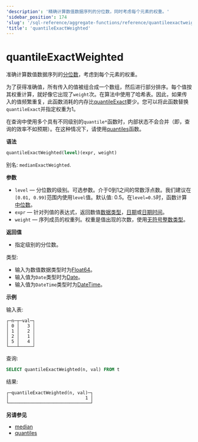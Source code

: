 ```yaml
---
'description': '精确计算数值数据序列的分位数，同时考虑每个元素的权重。'
'sidebar_position': 174
'slug': '/sql-reference/aggregate-functions/reference/quantileexactweighted'
'title': 'quantileExactWeighted'
---
```



# quantileExactWeighted

准确计算数值数据序列的[分位数](https://en.wikipedia.org/wiki/Quantile)，考虑到每个元素的权重。

为了获得准确值，所有传入的值被组合成一个数组，然后进行部分排序。每个值按其权重计算，就好像它出现了`weight`次。在算法中使用了哈希表。因此，如果传入的值频繁重复，此函数消耗的内存比[quantileExact](/sql-reference/aggregate-functions/reference/quantileexact#quantileexact)要少。您可以将此函数替换`quantileExact`并指定权重为1。

在查询中使用多个具有不同级别的`quantile*`函数时，内部状态不会合并（即，查询的效率不如预期）。在这种情况下，请使用[quantiles](../../../sql-reference/aggregate-functions/reference/quantiles.md#quantiles)函数。

**语法**

```sql
quantileExactWeighted(level)(expr, weight)
```

别名: `medianExactWeighted`.

**参数**

- `level` — 分位数的级别。可选参数。介于0到1之间的常数浮点数。我们建议在`[0.01, 0.99]`范围内使用`level`值。默认值: 0.5。在`level=0.5`时，函数计算[中位数](https://en.wikipedia.org/wiki/Median)。
- `expr` — 针对列值的表达式，返回数值[数据类型](/sql-reference/data-types)，[日期](../../../sql-reference/data-types/date.md)或[日期时间](../../../sql-reference/data-types/datetime.md)。
- `weight` — 序列成员的权重列。权重是值出现的次数，使用[无符号整数类型](../../../sql-reference/data-types/int-uint.md)。

**返回值**

- 指定级别的分位数。

类型:

- 输入为数值数据类型时为[Float64](../../../sql-reference/data-types/float.md)。
- 输入值为`Date`类型时为[Date](../../../sql-reference/data-types/date.md)。
- 输入值为`DateTime`类型时为[DateTime](../../../sql-reference/data-types/datetime.md)。

**示例**

输入表:

```text
┌─n─┬─val─┐
│ 0 │   3 │
│ 1 │   2 │
│ 2 │   1 │
│ 5 │   4 │
└───┴─────┘
```

查询:

```sql
SELECT quantileExactWeighted(n, val) FROM t
```

结果:

```text
┌─quantileExactWeighted(n, val)─┐
│                             1 │
└───────────────────────────────┘
```

**另请参见**

- [median](/sql-reference/aggregate-functions/reference/median)
- [quantiles](/sql-reference/aggregate-functions/reference/quantiles)
